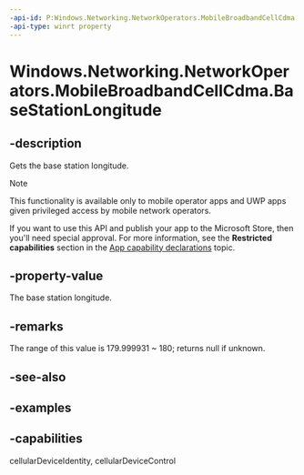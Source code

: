 ```yaml
---
-api-id: P:Windows.Networking.NetworkOperators.MobileBroadbandCellCdma.BaseStationLongitude
-api-type: winrt property
---
```


<!-- Property syntax.
public IReference<double> BaseStationLongitude { get; }
-->

# Windows.Networking.NetworkOperators.MobileBroadbandCellCdma.BaseStationLongitude

## -description
Gets the base station longitude.

> [!NOTE]
> This functionality is available only to mobile operator apps and UWP apps given privileged access by mobile network operators.
> 
> If you want to use this API and publish your app to the Microsoft Store, then you'll need special approval. For more information, see the **Restricted capabilities** section in the [App capability declarations](/windows/uwp/packaging/app-capability-declarations#restricted-capabilities) topic. 

## -property-value
The base station longitude.

## -remarks
The range of this value is 179.999931 ~ 180; returns null if unknown.

## -see-also

## -examples


## -capabilities
cellularDeviceIdentity, cellularDeviceControl
